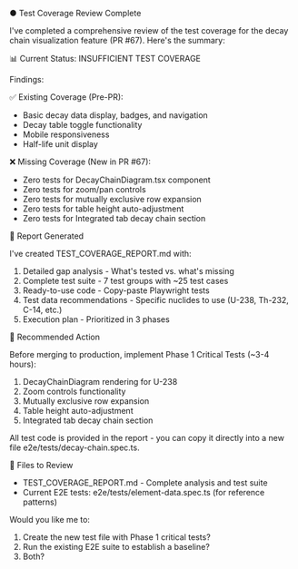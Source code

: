 
● Test Coverage Review Complete

I've completed a comprehensive review of the test coverage for the decay chain visualization feature (PR #67). Here's the summary:

📊 Current Status: INSUFFICIENT TEST COVERAGE

Findings:

✅ Existing Coverage (Pre-PR):
- Basic decay data display, badges, and navigation
- Decay table toggle functionality
- Mobile responsiveness
- Half-life unit display

❌ Missing Coverage (New in PR #67):
- Zero tests for DecayChainDiagram.tsx component
- Zero tests for zoom/pan controls
- Zero tests for mutually exclusive row expansion
- Zero tests for table height auto-adjustment
- Zero tests for Integrated tab decay chain section

📝 Report Generated

I've created TEST_COVERAGE_REPORT.md with:

1. Detailed gap analysis - What's tested vs. what's missing
2. Complete test suite - 7 test groups with ~25 test cases
3. Ready-to-use code - Copy-paste Playwright tests
4. Test data recommendations - Specific nuclides to use (U-238, Th-232, C-14, etc.)
5. Execution plan - Prioritized in 3 phases

🎯 Recommended Action

Before merging to production, implement Phase 1 Critical Tests (~3-4 hours):

1. DecayChainDiagram rendering for U-238
2. Zoom controls functionality
3. Mutually exclusive row expansion
4. Table height auto-adjustment
5. Integrated tab decay chain section

All test code is provided in the report - you can copy it directly into a new file e2e/tests/decay-chain.spec.ts.

📁 Files to Review

- TEST_COVERAGE_REPORT.md - Complete analysis and test suite
- Current E2E tests: e2e/tests/element-data.spec.ts (for reference patterns)

Would you like me to:
1. Create the new test file with Phase 1 critical tests?
2. Run the existing E2E suite to establish a baseline?
3. Both?

